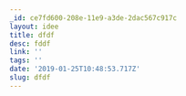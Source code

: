 ```yaml
---
_id: ce7fd600-208e-11e9-a3de-2dac567c917c
layout: idee
title: dfdf
desc: fddf
link: ''
tags: ''
date: '2019-01-25T10:48:53.717Z'
slug: dfdf
---
```


